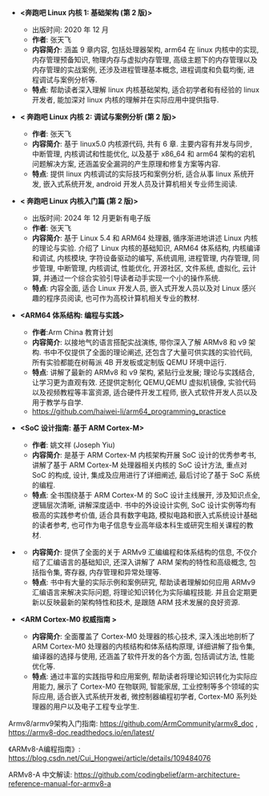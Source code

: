 


- **<奔跑吧 Linux 内核 1: 基础架构 (第 2 版)>**
    - 出版时间: 2020 年 12 月
    - **作者**: 张天飞
    - **内容简介**: 涵盖 9 章内容, 包括处理器架构, arm64 在 linux 内核中的实现, 内存管理预备知识, 物理内存与虚拟内存管理, 高级主题下的内存管理以及内存管理的实战案例, 还涉及进程管理基本概念, 进程调度和负载均衡, 进程调试与案例分析等.
    - **特点**: 帮助读者深入理解 linux 内核基础架构, 适合初学者和有经验的 linux 开发者, 能加深对 linux 内核的理解并在实际应用中提供指导.

- **< 奔跑吧 Linux 内核 2: 调试与案例分析 (第 2 版)>**
    - **作者**: 张天飞
    - **内容简介**: 基于 linux5.0 内核源代码, 共有 6 章. 主要内容有并发与同步, 中断管理, 内核调试和性能优化, 以及基于 x86_64 和 arm64 架构的宕机问题解决方案, 还涵盖安全漏洞的产生原理和修复方案等内容.
    - **特点**: 提供 linux 内核调试的实际技巧和案例分析, 适合从事 linux 系统开发, 嵌入式系统开发, android 开发人员及计算机相关专业师生阅读.

- **< 奔跑吧 Linux 内核入门篇 (第 2 版)>**
    - 出版时间: 2024 年 12 月更新有电子版
    - **作者**: 张天飞
    - **内容简介**: 基于 Linux 5.4 和 ARM64 处理器, 循序渐进地讲述 Linux 内核的理论与实验. 介绍了 Linux 内核的基础知识, ARM64 体系结构, 内核编译和调试, 内核模块, 字符设备驱动的编写, 系统调用, 进程管理, 内存管理, 同步管理, 中断管理, 内核调试, 性能优化, 开源社区, 文件系统, 虚拟化, 云计算, 并通过一个综合实验引导读者动手实现一个小的操作系统.
    - **特点**: 内容全面, 适合 Linux 开发人员, 嵌入式开发人员以及对 Linux 感兴趣的程序员阅读, 也可作为高校计算机相关专业的教材.



- **<ARM64 体系结构: 编程与实践>**
  - **作者**:Arm China 教育计划
  - **内容简介**: 以接地气的语言搭配实战演练, 带你深入了解 ARMv8 和 v9 架构. 书中不仅提供了全面的理论阐述, 还包含了大量可供实践的实验代码, 所有实验都能在树莓派 4B 开发板或定制版 QEMU 环境中运行.
  - **特点**: 讲解了最新的 ARMv8 和 v9 架构, 紧贴行业发展; 理论与实践结合, 让学习更为直观有效. 还提供定制化 QEMU,QEMU 虚拟机镜像, 实验代码以及视频教程等丰富资源, 适合硬件开发工程师, 嵌入式软件开发人员以及用于教学与自学.
  - https://github.com/haiwei-li/arm64_programming_practice

- **<SoC 设计指南: 基于 ARM Cortex-M>**
    - **作者**: 姚文祥 (Joseph Yiu)
    - **内容简介**: 是基于 ARM Cortex-M 内核架构开展 SoC 设计的优秀参考书, 讲解了基于 ARM Cortex-M 处理器相关内核的 SoC 设计方法, 重点对 SoC 的构成, 设计, 集成及应用进行了详细阐述, 最后讨论了基于 SoC 系统的编程.
    - **特点**: 全书围绕基于 ARM Cortex-M 的 SoC 设计主线展开, 涉及知识点全, 逻辑层次清晰, 讲解深度适中. 书中的外设设计实例, SoC 设计实例等均有极高的实践参考价值, 适合具有数字电路, 模拟电路和嵌入式系统设计基础的读者参考, 也可作为电子信息专业高年级本科生或研究生相关课程的教材.
- **<ARM Assembly Language Programming and Architecture>**
    - **内容简介**: 提供了全面的关于 ARMv9 汇编编程和体系结构的信息, 不仅介绍了汇编语言的基础知识, 还深入讲解了 ARM 架构的特性和高级概念, 包括指令集, 寄存器, 内存管理和异常处理等.
    - **特点**: 书中有大量的实际示例和案例研究, 帮助读者理解如何应用 ARMv9 汇编语言来解决实际问题, 将理论知识转化为实际编程技能. 并且会定期更新以反映最新的架构特性和技术, 是跟随 ARM 技术发展的良好资源.
- **<ARM Cortex-M0 权威指南 >**
    - **内容简介**: 全面覆盖了 Cortex-M0 处理器的核心技术, 深入浅出地剖析了 ARM Cortex-M0 处理器的内核结构和体系结构原理, 详细讲解了指令集, 编译器的选择与使用, 还涵盖了软件开发的各个方面, 包括调试方法, 性能优化等.
    - **特点**: 通过丰富的实践指导和应用案例, 帮助读者将理论知识转化为实际应用能力, 展示了 Cortex-M0 在物联网, 智能家居, 工业控制等多个领域的实际应用, 适合嵌入式系统开发者, 微控制器编程初学者, Cortex-M0 系列处理器的用户以及电子工程专业学生.


Armv8/armv9架构入门指南: https://github.com/ArmCommunity/armv8_doc , https://armv8-doc.readthedocs.io/en/latest/

《ARMv8-A编程指南》: https://blog.csdn.net/Cui_Hongwei/article/details/109484076

ARMv8-A 中文解读: https://github.com/codingbelief/arm-architecture-reference-manual-for-armv8-a


